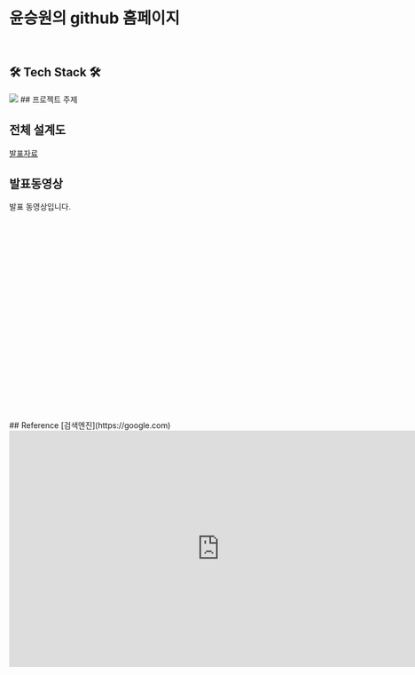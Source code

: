 
# 윤승원의  github 홈페이지
<br>
<h2>🛠 Tech Stack 🛠</h2>
<img src="https://img.shields.io/badge/Python-17447C??&logoWidth=30&style=for-the-badge&logo=c&logoColor=white&fontcolor=white"/>
## 프로젝트 주제

## 전체 설계도

[발표자료]()<br>
## 발표동영상
발표 동영상입니다.
<iframe id="ytplayer" type="text/html" width="640" height="360"
src="" frameborder="0"></iframe>
## Reference
[검색엔진](https://google.com)

<iframe width="758" height="426" src="https://www.youtube.com/embed/e6KLYDVecy0" frameborder="0" allow="accelerometer; autoplay; clipboard-write; encrypted-media; gyroscope; picture-in-picture" allowfullscreen></iframe>
